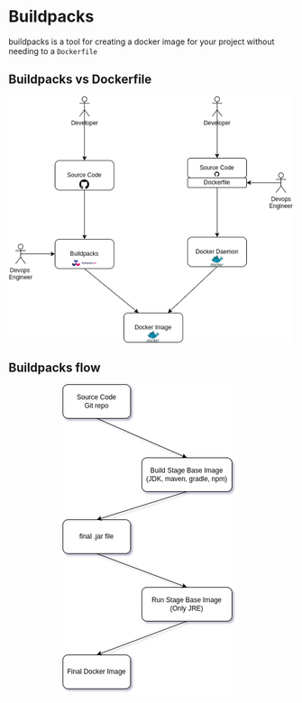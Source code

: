  # Buildpacks
buildpacks is a tool for creating a docker image for your project without needing to a `Dockerfile` 

## Buildpacks vs Dockerfile
<p align="center">
  <img src="pictures/dockerfile-vs-buildpack.png?raw=true" />
</p>

## Buildpacks flow
<p align="center">
  <img src="pictures/buildpacks-flow.png?raw=true" />
</p>
